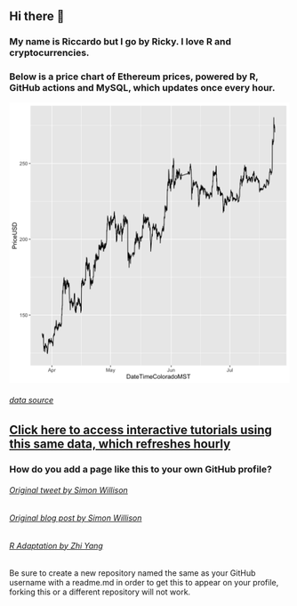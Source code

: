 ## Hi there 👋

### My name is Riccardo but I go by Ricky. I love R and cryptocurrencies. 
### Below is a price chart of Ethereum prices, powered by R, GitHub actions and MySQL, which updates once every hour.

![ETH price](eth_plot.png)

###### [data source](https://messari.io/)

## [Click here to access interactive tutorials using this same data, which refreshes hourly](https://predictcrypto.org/tutorials)



### How do you add a page like this to your own GitHub profile?

###### [Original tweet by Simon Willison](https://twitter.com/simonw/status/1281435464474324993)

###### [Original blog post by Simon Willison](https://simonwillison.net/2020/Jul/10/self-updating-profile-readme/)

###### [R Adaptation by Zhi Yang](https://twitter.com/zhiiiyang/status/1281996703839608833)

Be sure to create a new repository named the same as your GitHub username with a readme.md in order to get this to appear on your profile, forking this or a different repository will not work.
